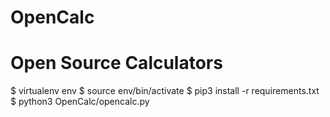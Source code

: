 # OpenCalc
# Open Source Calculators
$ virtualenv env
$ source env/bin/activate
$ pip3 install -r requirements.txt
$ python3 OpenCalc/opencalc.py
